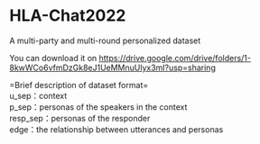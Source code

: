 # HLA-Chat2022
A multi-party and multi-round personalized  dataset

You can download it on https://drive.google.com/drive/folders/1-8kwWCo6vfmDzGk8eJ1UeMMnuUlyx3mI?usp=sharing


=Brief description of dataset format=<br/>
u_sep：context<br/>
p_sep：personas of the speakers in the context<br/>
resp_sep：personas of the responder<br/>
edge：the relationship between utterances and personas<br/>
